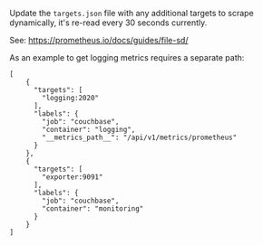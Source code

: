 Update the `targets.json` file with any additional targets to scrape dynamically, it's re-read every 30 seconds currently.

See: https://prometheus.io/docs/guides/file-sd/

As an example to get logging metrics requires a separate path:
```
[
    {
      "targets": [
        "logging:2020"
      ],
      "labels": {
        "job": "couchbase",
        "container": "logging",
        "__metrics_path__": "/api/v1/metrics/prometheus"
      }
    },
    {
      "targets": [
        "exporter:9091"
      ],
      "labels": {
        "job": "couchbase",
        "container": "monitoring"
      }
    }
]
```
